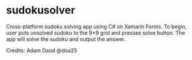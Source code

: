 # sudokusolver
Cross-platform sudoku solving app using C# on Xamarin Forms. To begin, user puts unsolved sudoku to the 9×9 grid and presses solve button. The app will solve the sudoku and output the answer.


Credits:
Adam Daod @doa25

